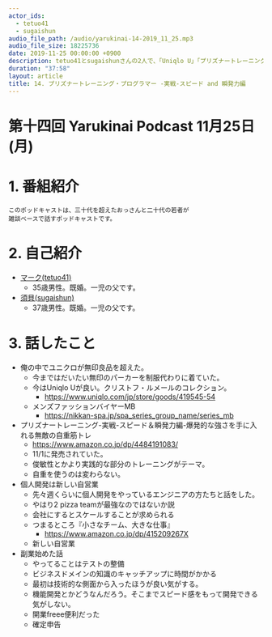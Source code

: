 ```yaml
---
actor_ids:
  - tetuo41
  - sugaishun
audio_file_path: /audio/yarukinai-14-2019_11_25.mp3
audio_file_size: 18225736
date: 2019-11-25 00:00:00 +0900
description: tetuo41とsugaishunさんの2人で、「Uniqlo U」「プリズナートレーニング」「個人開発は新しい自営業」「副業」について話しました。
duration: "37:58"
layout: article
title: 14. プリズナートレーニング・プログラマー -実戦-スピード and 瞬発力編
---
```


# 第十四回 Yarukinai Podcast 11月25日(月)

# 1. 番組紹介
    このポッドキャストは、三十代を超えたおっさんと二十代の若者が
    雑談ベースで話すポッドキャストです。

# 2. 自己紹介
- [マーク(tetuo41)](https://twitter.com/tetuo41)
    - 35歳男性。既婚。一児の父です。
- [須貝(sugaishun)](https://twitter.com/sugaishun)
    - 37歳男性。既婚。一児の父です。

# 3. 話したこと
- 俺の中でユニクロが無印良品を超えた。
    - 今まではだいたい無印のパーカーを制服代わりに着ていた。
    - 今はUniqlo Uが良い。クリストフ・ルメールのコレクション。
        - https://www.uniqlo.com/jp/store/goods/419545-54
    - メンズファッションバイヤーMB
        - https://nikkan-spa.jp/spa_series_group_name/series_mb
- プリズナートレーニング-実戦-スピード＆瞬発力編-爆発的な強さを手に入れる無敵の自重筋トレ
    - https://www.amazon.co.jp/dp/4484191083/
    - 11/1に発売されていた。
    - 俊敏性とかより実践的な部分のトレーニングがテーマ。
    - 自重を使うのは変わらない。
- 個人開発は新しい自営業
    - 先々週くらいに個人開発をやっているエンジニアの方たちと話をした。
    - やはり2 pizza teamが最強なのではないか説
    - 会社にするとスケールすることが求められる
    - つまるところ『小さなチーム、大きな仕事』
        - https://www.amazon.co.jp/dp/415209267X
    - 新しい自営業
- 副業始めた話
    - やってることはテストの整備
    - ビジネスドメインの知識のキャッチアップに時間がかかる
    - 最初は技術的な側面から入ったほうが良い気がする。
    - 機能開発とかどうなんだろう。そこまでスピード感をもって開発できる気がしない。
    - 開業freee便利だった
    - 確定申告
